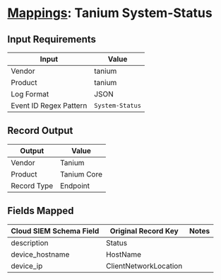 # [Mappings](README.md): Tanium System-Status

## Input Requirements

|Input|Value|
|-----|-----|
|Vendor|tanium|
|Product|tanium|
|Log Format|JSON|
|Event ID Regex Pattern|`System-Status`|

## Record Output

|Output|Value|
|------|-----|
|Vendor|Tanium|
|Product|Tanium Core|
|Record Type|Endpoint|

## Fields Mapped

|Cloud SIEM Schema Field|Original Record Key|Notes|
|-----------------------|-------------------|-----|
|description|Status||
|device_hostname|HostName||
|device_ip|ClientNetworkLocation||

